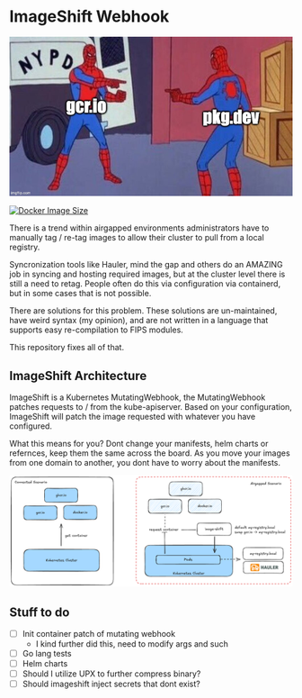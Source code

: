 # ImageShift Webhook

![meme](./images/imageswap-meme.jpg)

[![Docker Image Size](https://badgen.net/docker/size/wcrum/webhook/latest/arm64?icon=docker&label=Image%20Size)](https://hub.docker.com/r/wcrum/webhook/)

There is a trend within airgapped environments administrators have to manually tag / re-tag images to allow their cluster to pull from a local registry.

Syncronization tools like Hauler, mind the gap and others do an AMAZING job in syncing and hosting required images, but at the cluster level there is still a need to retag. People often do this via configuration via containerd, but in some cases that is not possible.

There are solutions for this problem. These solutions are un-maintained, have weird syntax (my opinion), and are not written in a language that supports easy re-compilation to FIPS modules.

This repository fixes all of that.

## ImageShift Architecture

ImageShift is a Kubernetes MutatingWebhook, the MutatingWebhook patches requests to / from the kube-apiserver. Based on your configuration, ImageShift will patch the image requested with whatever you have configured. 

What this means for you? Dont change your manifests, helm charts or refernces, keep them the same across the board. As you move your images from one domain to another, you dont have to worry about the manifests.

![arch](./images/image.png)


## Stuff to do

- [ ] Init container patch of mutating webhook
    - I kind further did this, need to modify args and such
- [ ] Go lang tests
- [ ] Helm charts
- [ ] Should I utilize UPX to further compress binary?
- [ ] Should imageshift inject secrets that dont exist?